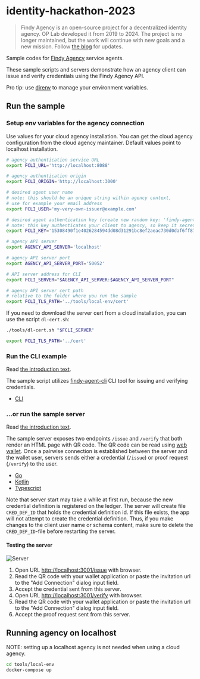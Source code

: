 # identity-hackathon-2023

> Findy Agency is an open-source project for a decentralized identity agency.
> OP Lab developed it from 2019 to 2024. The project is no longer maintained,
> but the work will continue with new goals and a new mission.
> Follow [the blog](https://findy-network.github.io/blog/) for updates.

Sample codes for [Findy Agency](https://findy-network.github.io) service agents.

These sample scripts and servers demonstrate how
an agency client can issue and verify credentials using the Findy Agency API.

Pro tip: use [direnv](https://direnv.net/) to manage your environment variables.

## Run the sample

### Setup env variables for the agency connection

Use values for your cloud agency installation.
You can get the cloud agency configuration from the cloud agency maintainer.
Default values point to localhost installation.

```bash
# agency authentication service URL
export FCLI_URL='http://localhost:8088'

# agency authentication origin
export FCLI_ORIGIN='http://localhost:3000'

# desired agent user name
# note: this should be an unique string within agency context,
# use for example your email address
export FCLI_USER='my-very-own-issuer@example.com'

# desired agent authentication key (create new random key: 'findy-agent-cli new-key')
# note: this key authenticates your client to agency, so keep it secret
export FCLI_KEY='15308490f1e4026284594dd08d31291bc8ef2aeac730d0daf6ff87bb92d4336c'

# agency API server
export AGENCY_API_SERVER='localhost'

# agency API server port
export AGENCY_API_SERVER_PORT='50052'

# API server address for CLI
export FCLI_SERVER="$AGENCY_API_SERVER:$AGENCY_API_SERVER_PORT"

# agency API server cert path
# relative to the folder where you run the sample
export FCLI_TLS_PATH='../tools/local-env/cert'
```

If you need to download the server cert from a cloud installation, you can use the script `dl-cert.sh`:

```bash
./tools/dl-cert.sh "$FCLI_SERVER"

export FCLI_TLS_PATH='../cert'
```

### Run the CLI example

Read [the introduction text](https://findy-network.github.io/blog/2023/01/30/getting-started-with-ssi-service-agent-development/).

The sample script utilizes [findy-agent-cli](https://github.com/findy-network/findy-agent-cli#installation)
CLI tool for issuing and verifying credentials.

* [CLI](./cli/README.md)

### ...or run the sample server

Read [the introduction text](https://findy-network.github.io/blog/2023/02/06/how-to-equip-your-app-with-vc-superpowers/).

The sample server exposes two endpoints `/issue` and `/verify` that both
render an HTML page with QR code. The QR code can be read using [web wallet](https://github.com/findy-network/findy-wallet-pwa).
Once a pairwise connection is established between the server and the wallet user,
servers sends either a credential (`/issue`) or proof request (`/verify`) to the user.

* [Go](./go/README.md)
* [Kotlin](./kotlin/README.md)
* [Typescript](./ts/README.md)

Note that server start may take a while at first run, because the new credential definition
is registered on the ledger. The server will create file `CRED_DEF_ID`
that holds the credential definition id. If this file exists, the app will not attempt to create
the credential definition. Thus, if you make changes to the client user name or schema content,
make sure to delete the `CRED_DEF_ID`-file before restarting the server.

#### Testing the server

![Server](https://user-images.githubusercontent.com/29113682/215501289-29fbf029-f796-487b-8370-6255d036e50d.gif)

1. Open URL <http://localhost:3001/issue> with browser.
1. Read the QR code with your wallet application or
paste the invitation url to the "Add Connection" dialog input field.
1. Accept the credential sent from this server.
1. Open URL <http://localhost:3001/verify> with browser.
1. Read the QR code with your wallet application or
paste the invitation url to the "Add Connection" dialog input field.
1. Accept the proof request sent from this server.

## Running agency on localhost

NOTE: setting up a localhost agency is not needed when using a cloud agency.

```bash
cd tools/local-env
docker-compose up
```
